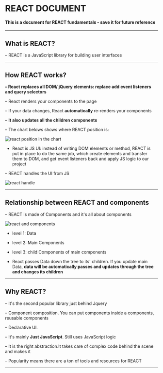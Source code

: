 # REACT DOCUMENT

#### This is a document for REACT fundamentals - save it for future reference

---

## What is REACT? 

– REACT is a JavaScript library for building user interfaces



---


## How REACT works?

**– React replaces all DOM/ jQuery elements: replace add event listeners and query selectors**

– React renders your components to the page

– If your data changes, React **automatically** re-renders your components

– **It also updates all the children components**

– The chart belows shows where REACT position is: 

![react position in the chart](img/reactposition.png)


- React is JS UI: instead of writing DOM elements or method, REACT is put in place to do the same job, which create elements and transfer them to DOM, and get event listeners back and apply JS logic to our project

– REACT handles the UI from JS

![react handle](img/reacthandle.png)

---

## Relationship between REACT and components

– REACT is made of Components and it's all about components

![react and components](img/components.png)

- level 1: Data 

- level 2: Main Components

- level 3: child Components of main components

- React passes Data down the tree to its' children. If you update main Data, **data will be automatically passes and updates through the tree and changes its children**


---

## Why REACT?

– It's the second popular library just behind Jquery

– Component composition. You can put components inside a components, reusable components

– Declarative UI. 

– It's mainly **Just JavaScript**. Still uses JavaScript logic 

– It is the right abstraction.It takes care of complex code behind the scene and makes it

– Popularity means there are a ton of tools and resources for REACT

---

